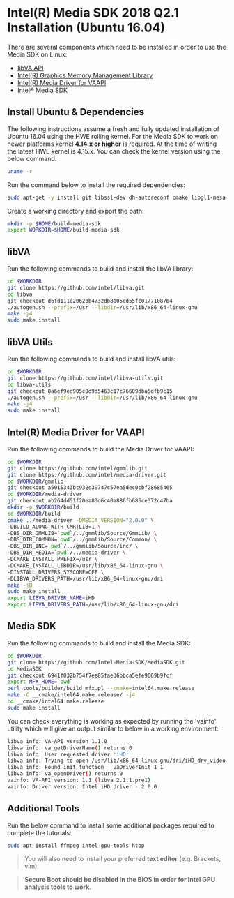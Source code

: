 # Intel(R) Media SDK 2018 Q2.1 Installation (Ubuntu 16.04)
There are several components which need to be installed in order to use the Media SDK on Linux:
 - [libVA API](https://github.com/intel/libva)
 - [Intel(R) Graphics Memory Management Library](https://github.com/intel/gmmlib)
 - [Intel(R) Media Driver for VAAPI](https://github.com/intel/media-driver)
 - [Intel® Media SDK](https://github.com/Intel-Media-SDK/MediaSDK)

## Install Ubuntu & Dependencies
The following instructions assume a fresh and fully updated installation of Ubuntu 16.04 using the HWE rolling kernel. For the Media SDK to work on newer platforms kernel **4.14.x or higher** is required. At the time of writing the latest HWE kernel is 4.15.x. You can check the kernel version using the below command:
``` bash
uname -r
```
Run the command below to install the required dependencies:
``` bash
sudo apt-get -y install git libssl-dev dh-autoreconf cmake libgl1-mesa-dev libpciaccess-dev
```
Create a working directory and export the path:
``` bash
mkdir -p $HOME/build-media-sdk
export WORKDIR=$HOME/build-media-sdk
```

## libVA
Run the following commands to build and install the libVA library:
``` bash
cd $WORKDIR
git clone https://github.com/intel/libva.git
cd libva
git checkout d6fd111e2062bb4732db8a05ed55fc01771087b4
./autogen.sh --prefix=/usr --libdir=/usr/lib/x86_64-linux-gnu
make -j4
sudo make install
```
## libVA Utils
Run the following commands to build and install libVA utils:
``` bash
cd $WORKDIR
git clone https://github.com/intel/libva-utils.git
cd libva-utils
git checkout 8a6ef9ed905c0d9d5463c17c76609dba5dfb9c15
./autogen.sh --prefix=/usr --libdir=/usr/lib/x86_64-linux-gnu
make -j4
sudo make install
```
## Intel(R) Media Driver for VAAPI
Run the following commands to build the Media Driver for VAAPI:
``` bash
cd $WORKDIR
git clone https://github.com/intel/gmmlib.git
git clone https://github.com/intel/media-driver.git
cd $WORKDIR/gmmlib
git checkout a5015343bc932e39747c57ea5dec0cbf28685465
cd $WORKDIR/media-driver
git checkout ab264dd51f20ea83d6c40a886fb685ce372c47ba
mkdir -p $WORKDIR/build
cd $WORKDIR/build
cmake ../media-driver -DMEDIA_VERSION="2.0.0" \
-DBUILD_ALONG_WITH_CMRTLIB=1 \
-DBS_DIR_GMMLIB=`pwd`/../gmmlib/Source/GmmLib/ \
-DBS_DIR_COMMON=`pwd`/../gmmlib/Source/Common/ \
-DBS_DIR_INC=`pwd`/../gmmlib/Source/inc/ \
-DBS_DIR_MEDIA=`pwd`/../media-driver \
-DCMAKE_INSTALL_PREFIX=/usr \
-DCMAKE_INSTALL_LIBDIR=/usr/lib/x86_64-linux-gnu \
-DINSTALL_DRIVERS_SYSCONF=OFF \
-DLIBVA_DRIVERS_PATH=/usr/lib/x86_64-linux-gnu/dri
make -j8
sudo make install
export LIBVA_DRIVER_NAME=iHD
export LIBVA_DRIVERS_PATH=/usr/lib/x86_64-linux-gnu/dri
```
## Media SDK
Run the following commands to build and install the Media SDK:
``` bash
cd $WORKDIR
git clone https://github.com/Intel-Media-SDK/MediaSDK.git
cd MediaSDK
git checkout 6941f032b754f7ee85fae36bbca5efe9669b9fcf
export MFX_HOME=`pwd`
perl tools/builder/build_mfx.pl --cmake=intel64.make.release
make -C __cmake/intel64.make.release/ -j4
cd __cmake/intel64.make.release
sudo make install
```
You can check everything is working as expected by running the 'vainfo' utility which will give an output similar to below in a working environment:
``` bash
libva info: VA-API version 1.1.0
libva info: va_getDriverName() returns 0
libva info: User requested driver 'iHD'
libva info: Trying to open /usr/lib/x86_64-linux-gnu/dri/iHD_drv_video.so
libva info: Found init function __vaDriverInit_1_1
libva info: va_openDriver() returns 0
vainfo: VA-API version: 1.1 (libva 2.1.1.pre1)
vainfo: Driver version: Intel iHD driver - 2.0.0
```
## Additional Tools
Run the below command to install some additional packages required to complete the tutorials:
``` bash
sudo apt install ffmpeg intel-gpu-tools htop
```
> You will also need to install your preferred **text editor** (e.g. Brackets, vim)

> **Secure Boot should be disabled in the BIOS in order for Intel GPU analysis tools to work.**
